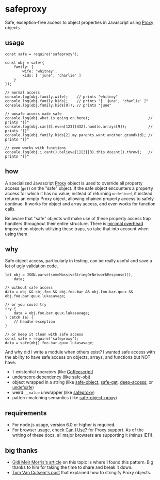 # safeproxy

Safe, exception-free access to object properties in Javascript using [Proxy](https://developer.mozilla.org/en-US/docs/Web/JavaScript/Reference/Global_Objects/Proxy) objects.

## usage

```
const safe = require('safeproxy');

const obj = safe({
	family: {
		wife: 'whitney',
		kids: [ 'june', 'charlie' ]
	}
});

// normal access
console.log(obj.family.wife);    // prints "whitney"
console.log(obj.family.kids);    // prints "[ 'june', 'charlie' ]"
console.log(obj.family.kids[0]); // prints "june"

// unsafe access made safe
console.log(obj.what.is.going.on.here);                           // prints "{}"
console.log(obj.can[3].even[123][432].handle.arrays[9]);          // prints "{}"
console.log(obj.family.kids[2].my.parents.want.another.grandkid); // prints "{}"

// even works with functions
console.log(obj.i.cant().believe[1][2][3].this.doesnt().throw);   // prints "{}"

```

## how

A specialized Javascript [Proxy](https://developer.mozilla.org/en-US/docs/Web/JavaScript/Reference/Global_Objects/Proxy) object is used to override all property access (`get`) on the "safe" object. If the safe object encounters a property access for which it has no value, instead of returning `undefined`, it instead returns an empty Proxy object, allowing chained property access to safely continue. It works for object and array access, and even works for function calls.

Be aware that "safe" objects will make use of these property access trap handlers throughout their entire structure. There is [minimal overhead](https://www.youtube.com/watch?v=sClk6aB_CPk&t=2673) imposed on objects utilizing these traps, so take that into account when using them.

## why

Safe object access, particularly in testing, can be really useful and save a lot of ugly validation code.

```
let obj = JSON.parse(someMassiveStringOrNetworkResponse()),
	data;

// without safe access
data = obj && obj.foo && obj.foo.bar && obj.foo.bar.quux && obj.foo.bar.quux.lukasavage;

// or you could try
try {
	data = obj.foo.bar.quux.lukasavage;
} catch (e) {
	// handle exception
}

// or keep it clean with safe access
const safe = require('safeproxy');
data = safe(obj).foo.bar.quux.lukasavage;
```

And why did I write a module when others exist? I wanted safe access with the ability to have safe access on objects, arrays, and functions but NOT have:

* `?` existential operators (like [Coffeescript](http://coffeescript.org/))
* underscore dependency (like [safe-obj](https://www.npmjs.com/package/safe-obj))
* object wrapped in a string (like [safe-object](https://www.npmjs.com/package/safe-object), [safe-get](https://www.npmjs.com/package/safe-get), [deep-access](https://www.npmjs.com/package/deep-access), or [undefsafe](https://www.npmjs.com/package/undefsafe))
* weird `__value` unwrapper (like [safeproxy](https://www.npmjs.com/package/safe-obj))
* pattern-matching semantics (like [safe-object-proxy](https://github.com/ktsn/safe-object-proxy))

## requirements

* For node.js usage, version 6.0 or higher is required.
* For browser usage, check [Can I Use?](https://caniuse.com/#search=proxy) for Proxy support. As of the writing of these docs, all major browsers are supporting it (minus IE11).

## big thanks

* [Gidi Meir Morris's article](https://medium.com/@chekofif/using-es6-s-proxy-for-safe-object-property-access-f42fa4380b2c) on this topic is where I found this pattern. Big thanks to him for taking the time to share and break it down.
* [Tom Van Cutsem's post](https://github.com/tvcutsem/harmony-reflect/issues/38#issuecomment-49702834) that explained how to stringify Proxy objects.
